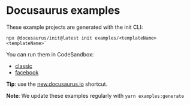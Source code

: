 # Docusaurus examples

These example projects are generated with the init CLI:

```
npx @docusaurus/init@latest init examples/<templateName> <templateName>`
```

You can run them in CodeSandbox:

- [classic](https://codesandbox.io/s/github/facebook/docusaurus/tree/main/examples/classic)
- [facebook](https://codesandbox.io/s/github/facebook/docusaurus/tree/main/examples/facebook)

**Tip**: use the [new.docusaurus.io](https://new.docusaurus.io) shortcut.

**Note**: We update these examples regularly with `yarn examples:generate`
